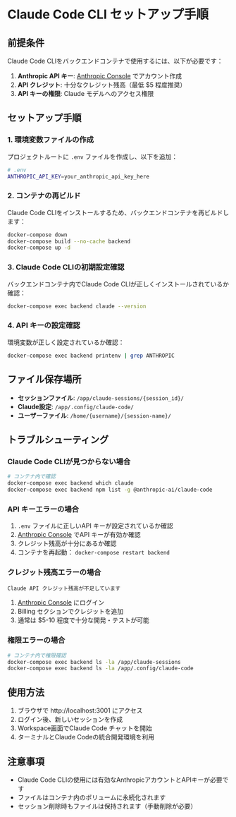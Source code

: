# Claude Code CLI セットアップ手順

## 前提条件

Claude Code CLIをバックエンドコンテナで使用するには、以下が必要です：

1. **Anthropic API キー**: [Anthropic Console](https://console.anthropic.com/) でアカウント作成
2. **API クレジット**: 十分なクレジット残高（最低 $5 程度推奨）
3. **API キーの権限**: Claude モデルへのアクセス権限

## セットアップ手順

### 1. 環境変数ファイルの作成

プロジェクトルートに `.env` ファイルを作成し、以下を追加：

```bash
# .env
ANTHROPIC_API_KEY=your_anthropic_api_key_here
```

### 2. コンテナの再ビルド

Claude Code CLIをインストールするため、バックエンドコンテナを再ビルドします：

```bash
docker-compose down
docker-compose build --no-cache backend
docker-compose up -d
```

### 3. Claude Code CLIの初期設定確認

バックエンドコンテナ内でClaude Code CLIが正しくインストールされているか確認：

```bash
docker-compose exec backend claude --version
```

### 4. API キーの設定確認

環境変数が正しく設定されているか確認：

```bash
docker-compose exec backend printenv | grep ANTHROPIC
```

## ファイル保存場所

- **セッションファイル**: `/app/claude-sessions/{session_id}/`
- **Claude設定**: `/app/.config/claude-code/`
- **ユーザーファイル**: `/home/{username}/{session-name}/`

## トラブルシューティング

### Claude Code CLIが見つからない場合

```bash
# コンテナ内で確認
docker-compose exec backend which claude
docker-compose exec backend npm list -g @anthropic-ai/claude-code
```

### API キーエラーの場合

1. `.env` ファイルに正しいAPI キーが設定されているか確認
2. [Anthropic Console](https://console.anthropic.com/) でAPI キーが有効か確認
3. クレジット残高が十分にあるか確認
4. コンテナを再起動： `docker-compose restart backend`

### クレジット残高エラーの場合

```
Claude API クレジット残高が不足しています
```

1. [Anthropic Console](https://console.anthropic.com/) にログイン
2. Billing セクションでクレジットを追加
3. 通常は $5-10 程度で十分な開発・テストが可能

### 権限エラーの場合

```bash
# コンテナ内で権限確認
docker-compose exec backend ls -la /app/claude-sessions
docker-compose exec backend ls -la /app/.config/claude-code
```

## 使用方法

1. ブラウザで http://localhost:3001 にアクセス
2. ログイン後、新しいセッションを作成
3. Workspace画面でClaude Code チャットを開始
4. ターミナルとClaude Codeの統合開発環境を利用

## 注意事項

- Claude Code CLIの使用には有効なAnthropicアカウントとAPIキーが必要です
- ファイルはコンテナ内のボリュームに永続化されます
- セッション削除時もファイルは保持されます（手動削除が必要）